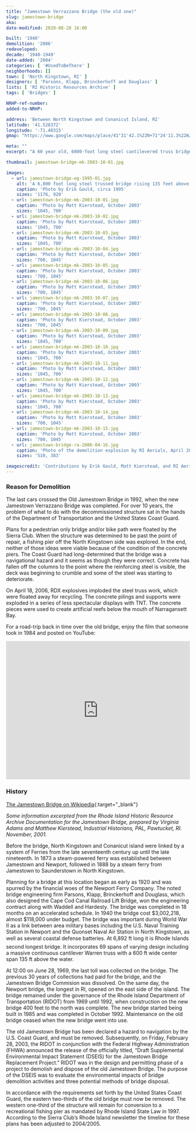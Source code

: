 ```yaml
---
title: "Jamestown Verrazzano Bridge (the old one)"
slug: jamestown-bridge
aka:
date-modified: 2020-08-28 16:00

built: '1940'
demolition: '2006'
redeveloped:
decade: '1940-1949'
date-added: '2004'
categories: [ '#UsedToBeThere' ]
neighborhoods: []
town: [ 'North Kingstown, RI' ]
designers: [ 'Parsons, Klapp, Brinckerhoff and Douglass' ]
lists: [ 'RI Historic Resources Archive' ]
tags: [ 'Bridges' ]

NRHP-ref-number:
added-to-NRHP:

address: 'Between North Kingstown and Conanicut Island, RI'
latitude: '41.528372'
longitude: '-71.40315'
gmap: "https://www.google.com/maps/place/41°31'42.1%22N+71°24'11.3%22W/@41.528372,-71.40315,15z/data=!4m5!3m4!1s0x0:0x0!8m2!3d41.528372!4d-71.40315?hl=en"

meta: ""
excerpt: "A 60 year old, 6000-foot long steel cantilevered truss bridge that struck fear and awe in the passengers that rode over it."

thumbnail: jamestown-bridge-mk-2003-10-01.jpg

images:
  - url: jamestown-bridge-eg-1995-01.jpg
    alt: 'A 6,800 foot long steel trussed bridge rising 135 feet above the water connecting North Kingstown and Conanicut island'
    caption: 'Photo by Erik Gould, circa 1995'
    sizes: '1176, 920'
  - url: jamestown-bridge-mk-2003-10-01.jpg
    caption: 'Photo by Matt Kierstead, October 2003'
    sizes: '1045, 700'
  - url: jamestown-bridge-mk-2003-10-02.jpg
    caption: 'Photo by Matt Kierstead, October 2003'
    sizes: '1045, 700'
  - url: jamestown-bridge-mk-2003-10-03.jpg
    caption: 'Photo by Matt Kierstead, October 2003'
    sizes: '1045, 700'
  - url: jamestown-bridge-mk-2003-10-04.jpg
    caption: 'Photo by Matt Kierstead, October 2003'
    sizes: '700, 1045'
  - url: jamestown-bridge-mk-2003-10-05.jpg
    caption: 'Photo by Matt Kierstead, October 2003'
    sizes: '700, 1045'
  - url: jamestown-bridge-mk-2003-10-06.jpg
    caption: 'Photo by Matt Kierstead, October 2003'
    sizes: '700, 1045'
  - url: jamestown-bridge-mk-2003-10-07.jpg
    caption: 'Photo by Matt Kierstead, October 2003'
    sizes: '700, 1045'
  - url: jamestown-bridge-mk-2003-10-08.jpg
    caption: 'Photo by Matt Kierstead, October 2003'
    sizes: '700, 1045'
  - url: jamestown-bridge-mk-2003-10-09.jpg
    caption: 'Photo by Matt Kierstead, October 2003'
    sizes: '1045, 700'
  - url: jamestown-bridge-mk-2003-10-10.jpg
    caption: 'Photo by Matt Kierstead, October 2003'
    sizes: '1045, 700'
  - url: jamestown-bridge-mk-2003-10-11.jpg
    caption: 'Photo by Matt Kierstead, October 2003'
    sizes: '1045, 700'
  - url: jamestown-bridge-mk-2003-10-12.jpg
    caption: 'Photo by Matt Kierstead, October 2003'
    sizes: '1045, 700'
  - url: jamestown-bridge-mk-2003-10-13.jpg
    caption: 'Photo by Matt Kierstead, October 2003'
    sizes: '1045, 700'
  - url: jamestown-bridge-mk-2003-10-14.jpg
    caption: 'Photo by Matt Kierstead, October 2003'
    sizes: '700, 1045'
  - url: jamestown-bridge-mk-2003-10-15.jpg
    caption: 'Photo by Matt Kierstead, October 2003'
    sizes: '700, 1045'
  - url: jamestown-bridge-ra-2006-04-16.jpg
    caption: 'Photo of the demolition explosion by RI Aerials, April 2006'
    sizes: '510, 383'

imagescredit: 'Contributions by Erik Gould, Matt Kierstead, and RI Aerials'
---
```


### Reason for Demolition

The last cars crossed the Old Jamestown Bridge in 1992, when the new Jamestown Verrazzano Bridge was completed. For over 10 years, the problem of what to do with the decommissioned structure sat in the hands of the Department of Transportation and the United States Coast Guard.

Plans for a pedestrian only bridge and/or bike path were floated by the Sierra Club. When the structure was determined to be past the point of repair, a fishing pier off the North Kingstown side was explored. In the end, neither of those ideas were viable because of the condition of the concrete piers. The Coast Guard had long-determined that the bridge was a navigational hazard and it seems as though they were correct. Concrete has fallen off the columns to the point where the reinforcing steel is visible, the deck was beginning to crumble and some of the steel was starting to deteriorate.

On April 18, 2006, RDX explosives imploded the steel truss work, which were floated away for recycling. The concrete pilings and supports were exploded in a series of less spectacular displays with TNT. The concrete pieces were used to create artificial reefs below the mouth of Narragansett Bay.

For a road-trip back in time over the old bridge, enjoy the film that someone took in 1984 and posted on YouTube: 

<div style="padding-bottom:75%; position:relative; display:block; width: 100%">
  <iframe width="100%" height="100%" src="https://www.youtube.com/embed/kII6frrfVLk" style="position:absolute; top:0; left: 0" title="YouTube video player" frameborder="0" allow="accelerometer; autoplay; clipboard-write; encrypted-media; gyroscope; picture-in-picture; web-share" allowfullscreen></iframe>
</div>


### History

[The Jamestown Bridge on Wikipedia](//en.wikipedia.org/wiki/Jamestown_Bridge){:target="_blank"}

_Some information excerpted from the Rhode Island Historic Resource Archive Documentation for the Jamestown Bridge, prepared by Virginia Adams and Matthew Kierstead, Industrial Historians, PAL, Pawtucket, RI. November, 2001._

Before the bridge, North Kingstown and Conanicut island were linked by a system of Ferries from the late seventeenth century up until the late nineteenth. In 1873 a steam-powered ferry was established between Jamestown and Newport, followed in 1888 by a steam ferry from Jamestown to Saunderstown in North Kingstown.

Planning for a bridge at this location began as early as 1920 and was spurred by the financial woes of the Newport Ferry Company. The noted bridge engineering firm Parsons, Klapp, Brinckerhoff and Douglass, which also designed the Cape Cod Canal Railroad Lift Bridge, won the engineering contract along with Waddell and Hardesty. The bridge was completed in 18 months on an accelerated schedule. In 1940 the bridge cost $3,002,218, almost $118,000 under budget. The bridge was important during World War II as a link between area military bases including the U.S. Naval Training Station in Newport and the Quonset Naval Air Station in North Kingstown, as well as several coastal defense batteries. At 6,892 ft long it is Rhode Islands second longest bridge. It incorporates 69 spans of varying design including a massive continuous cantilever Warren truss with a 600 ft wide center span 135 ft above the water.

At 12:00 on June 28, 1969, the last toll was collected on the bridge. The previous 30 years of collections had paid for the bridge, and the Jamestown Bridge Commision was dissolved. On the same day, the Newport bridge, the longest in RI, opened on the east side of the island. The bridge remained under the governance of the Rhode Island Department of Transportation (<span class="abbr">RIDOT</span>) from 1969 until 1992, when construction on the new bridge 400 feet to the north was complete. The new bridge started being built in 1985 and was completed in October 1992. Maintenance on the old bridge ceased when the new bridge went into use.

The old Jamestown Bridge has been declared a hazard to navigation by the U.S. Coast Guard, and must be removed. Subsequently, on Friday, February 28, 2003, the <span class="abbr">RIDOT</span> in conjunction with the Federal Highway Administration (FHWA) announced the release of the officially titled, “Draft Supplemental Environmental Impact Statement (<span class="abbr">DSEIS</span>) for the Jamestown Bridge Replacement Project.” <span class="abbr">RIDOT</span> was in the design and permitting phase of a project to demolish and dispose of the old Jamestown Bridge. The purpose of the <span class="abbr">DSEIS</span> was to evaluate the environmental impacts of bridge demolition activities and three potential methods of bridge disposal.

In accordance with the requirements set forth by the United States Coast Guard, the eastern two-thirds of the old bridge must now be removed. The western one-third of the structure will remain for conversion to a recreational fishing pier as mandated by Rhode Island State Law in 1997. According to the Sierra Club’s Rhode Island newsletter the timeline for these plans has been adjusted to 2004/2005.
